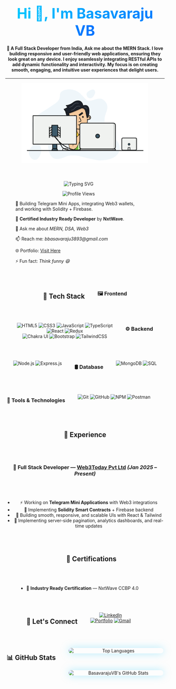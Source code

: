 <!-- HEADER SECTION -->
<h1 align="center">
  <span style="background: linear-gradient(90deg, #00C6FF, #0072FF); -webkit-background-clip: text; color: transparent; font-size: 2.8rem;">
    Hi 👋, I'm Basavaraju VB
  </span>
</h1>

<h4 align="center">
  🚀 A <strong>Full Stack Developer</strong> from India, Ask me about the <strong>MERN Stack</strong>.  
 I love building responsive and user-friendly web applications, ensuring they look great on any device. I enjoy seamlessly integrating RESTful APIs to add dynamic functionality and interactivity. My focus is on creating smooth, engaging, and intuitive user experiences that delight users.
</h4>

---

<!-- INTRO SECTION -->
<div align="center" style="display: flex; justify-content: center; align-items: flex-start; gap: 40px; flex-wrap: wrap;">

  <!-- Image -->
  <div>
    <img alt="Coding" width="400" src="https://raw.githubusercontent.com/rajpratyush/rajpratyush/master/me_1.gif">
  </div>

  <!-- Typing & Stats -->
  <div>
    <p align="center">
      <img src="https://readme-typing-svg.demolab.com?font=Fira+Code&weight=800&pause=1000&color=00FFFF&background=B3FFE500&center=true&vCenter=true&random=false&width=500&lines=Full+Stack+Web+Developer;600%2B+Hours+of+Coding+Experience;Industry+Ready+Certified+by+NxtWave;Web3+%26+MERN+Stack+Developer" alt="Typing SVG" />
    </p>

   <p align="center">
      <img src="https://komarev.com/ghpvc/?username=BasavarajuVB&label=Profile%20Views&color=0e75b6&style=flat-square" alt="Profile Views" /> 
    </p>

  <div align="left" style="max-width: 400px; margin: 0 auto;">
    <p>🧠 Building Telegram Mini Apps, integrating Web3 wallets, and working with Solidity + Firebase.</p>
    <p>🏅 <strong>Certified Industry Ready Developer</strong> by <strong>NxtWave</strong>.</p>
    <p>💬 Ask me about <i>MERN, DSA, Web3</i></p>
    <p>📫 Reach me: <i>bbasavaraju3893@gmail.com</i></p>
    <p>🌐 Portfolio: <a href="https://raju-vb.vercel.app/">Visit Here</a></p>
    <p>⚡ Fun fact: <i>Think funny 😄</i></p>
  </div>
</div>

---

## 🚀 Tech Stack  

### 🖼️ Frontend  
![HTML5](https://img.shields.io/badge/HTML5-E34F26?style=for-the-badge&logo=html5&logoColor=white) 
![CSS3](https://img.shields.io/badge/CSS3-1572B6?style=for-the-badge&logo=css3&logoColor=white) 
![JavaScript](https://img.shields.io/badge/JavaScript-F7DF1E?style=for-the-badge&logo=javascript&logoColor=black) 
![TypeScript](https://img.shields.io/badge/TypeScript-007ACC?style=for-the-badge&logo=typescript&logoColor=white)  
![React](https://img.shields.io/badge/React-20232A?style=for-the-badge&logo=react&logoColor=61DAFB) 
![Redux](https://img.shields.io/badge/Redux-764ABC?style=for-the-badge&logo=redux&logoColor=white)  
![Chakra UI](https://img.shields.io/badge/Chakra--UI-319795?style=for-the-badge&logo=chakra-ui&logoColor=white) 
![Bootstrap](https://img.shields.io/badge/Bootstrap-7952B3?style=for-the-badge&logo=bootstrap&logoColor=white) 
![TailwindCSS](https://img.shields.io/badge/Tailwind_CSS-38B2AC?style=for-the-badge&logo=tailwind-css&logoColor=white) 

### ⚙️ Backend  
![Node.js](https://img.shields.io/badge/Node.js-43853D?style=for-the-badge&logo=node.js&logoColor=white) 
![Express.js](https://img.shields.io/badge/Express.js-000000?style=for-the-badge&logo=express&logoColor=white) 

### 🛢️ Database  
![MongoDB](https://img.shields.io/badge/MongoDB-4EA94B?style=for-the-badge&logo=mongodb&logoColor=white) 
![SQL](https://img.shields.io/badge/SQL-336791?style=for-the-badge&logo=postgresql&logoColor=white)  

### 🧰 Tools & Technologies  
![Git](https://img.shields.io/badge/Git-F05032?style=for-the-badge&logo=git&logoColor=white) 
![GitHub](https://img.shields.io/badge/GitHub-181717?style=for-the-badge&logo=github&logoColor=white) 
![NPM](https://img.shields.io/badge/NPM-CB3837?style=for-the-badge&logo=npm&logoColor=white) 
![Postman](https://img.shields.io/badge/Postman-FF6C37?style=for-the-badge&logo=postman&logoColor=white) 

---

## 🧭 Experience  

### 💼 **Full Stack Developer — [Web3Today Pvt Ltd](https://web3today.io)** *(Jan 2025 – Present)*  
- ⚡ Working on **Telegram Mini Applications** with Web3 integrations  
- 🧠 Implementing **Solidity Smart Contracts** + Firebase backend  
- 🧭 Building smooth, responsive, and scalable UIs with React & Tailwind  
- 📡 Implementing server-side pagination, analytics dashboards, and real-time updates

---

## 🏅 Certifications  
- 🥇 **Industry Ready Certification** — NxtWave CCBP 4.0  

---

## 🤝 Let's Connect  
[![LinkedIn](https://img.shields.io/badge/LinkedIn-0A66C2?style=for-the-badge&logo=linkedin&logoColor=white)](https://www.linkedin.com/in/basavaraju-vb)  
[![Portfolio](https://img.shields.io/badge/Portfolio-00C853?style=for-the-badge&logo=google-chrome&logoColor=white)](https://raju-vb.vercel.app/)
[![Gmail](https://img.shields.io/badge/Gmail-D14836?style=for-the-badge&logo=gmail&logoColor=white)](mailto:bbasavaraju3893@gmail.com)  

---

## 📊 GitHub Stats  

<div align="center" style="display: flex; flex-direction: column; align-items: center; gap: 25px;">

  <!-- Top Languages -->
  <img 
    src="https://github-readme-stats.vercel.app/api/top-langs/?username=basavarajuvb&layout=compact&theme=react&title_color=61dafb&text_color=ffffff&bg_color=0D1117&border_color=61dafb&border_radius=15&hide_border=false" 
    alt="Top Languages"
    width="50%"
    style="min-width:300px; box-shadow: 0 0 25px rgba(97, 218, 251, 0.5); border-radius: 15px;"
  />

  <!-- Main GitHub Stats -->
  <img 
    src="https://github-readme-stats.vercel.app/api?username=basavarajuvb&show_icons=true&theme=react&title_color=61dafb&text_color=ffffff&icon_color=61dafb&bg_color=0D1117&border_color=61dafb&border_radius=15&hide_border=false" 
    alt="BasavarajuVB's GitHub Stats"
    width="70%"
    style="min-width:300px; box-shadow: 0 0 25px rgba(97, 218, 251, 0.5); border-radius: 15px;"
  />

</div>
